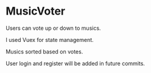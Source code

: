 # MusicVoter
Users can vote up or down to musics. 

I used Vuex for state management.

Musics sorted based on votes.

User login and register will be added in future commits.
